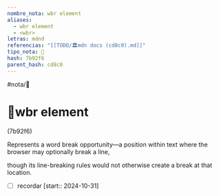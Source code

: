 ```yaml
---
nombre_nota: wbr element
aliases:
  - wbr element
  - <wbr>
letras: mdnd
referencias: "[[TODO/🏛️mdn docs (cd8c0).md]]"
tipo_nota: 📑
hash: 7b92f6
parent_hash: cd8c0
---
```


#nota/📑

# 📑wbr element
<div class="hash">(7b92f6)</div>

Represents a word break opportunity—a position within text where the browser may optionally break a line,

though its line-breaking rules would not otherwise create a break at that location.

- [ ] recordar  [start:: 2024-10-31]
